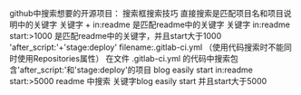 github中搜索想要的开源项目：
搜索框搜索技巧
  直接搜索是匹配项目名和项目说明中的关键字
  关键字 + in:readme 是匹配readme中的关键字
  关键字 in:readme start:>1000
    是匹配readme中的关键字，并且start大于1000
  'after_script:'+'stage:deploy' filename:.gitlab-ci.yml （使用代码搜索时不能同时使用Repositories属性）
    在文件 .gitlab-ci.yml 的代码中搜索包含'after_script:'和'stage:deploy'的项目
  blog easily start in:readme start:>5000
    readme 中搜索 关键字blog easily start 并且start大于5000
